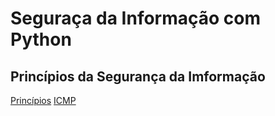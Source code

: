 # Seguraça da Informação com Python

## Princípios da Segurança da Imformação

[Princípios](principios.md)
[ICMP](ping.md)